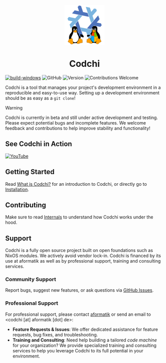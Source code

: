 <p align="center">
    <img src="docs/public/logo.webp" height="128">
    <h1 align="center">Codchi</h1>
</p>

[![build-windows](https://github.com/aformatik/codchi/actions/workflows/build-windows.yml/badge.svg)](https://github.com/aformatik/codchi/actions/workflows/build-windows.yml)
![GitHub](https://img.shields.io/github/license/aformatik/codchi)
![Version](https://img.shields.io/github/v/release/aformatik/codchi)
![Contributions Welcome](https://img.shields.io/badge/contributions-welcome-brightgreen.svg)

Codchi is a tool that manages your project's development environment in a reproducible and easy-to-use way. Setting up a development environment should be as easy as a `git clone`!

> [!WARNING]  
> Codchi is currently in beta and still under active development and testing. Please expect potential bugs and incomplete features. We welcome feedback and contributions to help improve stability and functionality!

## See Codchi in Action
[![YouTube](https://github.com/user-attachments/assets/ac67405a-9963-405e-8849-4d2cd2d90f4d)](https://www.youtube.com/watch?v=CBWrj0v-O0c)


## Getting Started

Read [What is Codchi?](https://codchi.dev/introduction/what-is-codchi) for an introduction to Codchi, or directly go to [Installation](https://codchi.dev/introduction/installation).

## Contributing

Make sure to read [Internals](https://codchi.dev/contrib/internals) to understand how Codchi works under the hood.

## Support

Codchi is a fully open source project built on open foundations such as NixOS modules. We actively avoid vendor lock-in. Codchi is financed by its use at aformatik as well as by professional support, training and consulting services.

### Community Support

Report bugs, suggest new features, or ask questions via [GitHub Issues](https://github.com/aformatik/codchi/issues).

### Professional Support

For professional support, please contact [aformatik](https://www.aformatik.de/kontakt) or send an email to <codchi [at] aformatik [dot] de>:

- **Feature Requests & Issues**: We offer dedicated assistance for feature requests, bug fixes, and troubleshooting.
- **Training and Consulting**: Need help building a tailored *code machine* for your organization? We provide specialized training and consulting services to help you leverage Codchi to its full potential in your environment.

